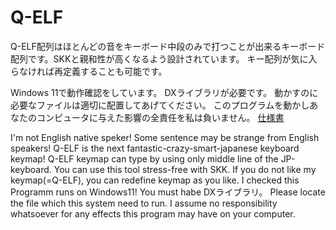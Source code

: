 # Q-ELF
Q-ELF配列はほとんどの音をキーボード中段のみで打つことが出来るキーボード配列です。SKKと親和性が高くなるよう設計されています。
キー配列が気に入らなければ再定義することも可能です。

Windows 11で動作確認をしています。
DXライブラリが必要です。
動かすのに必要なファイルは適切に配置してあげてください。
このプログラムを動かしあなたのコンピュータに与えた影響の全責任を私は負いません。
[仕様書](https://tettya.github.io/q-elfs/readme.html)


I'm not English native speker! Some sentence may be strange from English speakers!
Q-ELF is the next fantastic-crazy-smart-japanese keyboard keymap!
Q-ELF keymap can type by using only middle line of the JP-keyboard. You can use this tool stress-free with SKK.
If you do not like my keymap(=Q-ELF), you can redefine keymap as you like.
I checked this Programm runs on Windows11!
You must habe DXライブラリ。
Please locate the file which this system need to run.
I assume no responsibility whatsoever for any effects this program may have on your computer.
